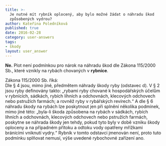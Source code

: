 ```yaml
---
title: >-
  Je nutné mít rybník oplocený, aby bylo možné žádat o náhradu škod
  způsobených vydrou?
author: Kateřina Poledníková
published: true
date: 2016-02-28
category: user-answers
tags:
- škody
layout: user_answer
---
```

**Ne.** Plot není podmínkou pro nárok na náhradu škod dle Zákona
115/2000 Sb., které vznikly na rybách chovaných v **rybníce**.

Zákona 115/2000 Sb. říká:  
Dle § 4 jsou, mimo jiné, předmětem náhrady škody ryby (odstavec
d). V § 2 jsou ryby definovány takto: „rybami ryby chované
k hospodářských účelům v rybnících, sádkách, rybích líhních
a odchovnách, klecových odchovech nebo pstružích farmách; a rovněž ryby
v rybářských revírech.“ A dle § 6 náhradu škody na rybách lze poskytnout
jen při splnění několika podmínek, mimo jiné této: „byla-li škoda
způsobena na rybách v sádkách, rybích líhních a odchovnách, klecových
odchovech nebo pstružích farmách, poskytne se náhrada škody jen tehdy,
pokud tyto byly v době vzniku škody oploceny a na případném přítoku
a odtoku vody opatřeny mřížkami bránícími vniknutí vydry.“ Rybník
v tomto odstavci jmenován není, proto tuto podmínku splňovat nemusí,
výše uvedené rybochovné zařízení ano.

